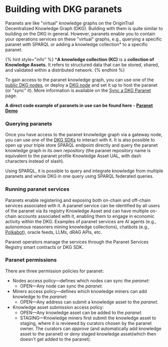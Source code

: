 # Building with DKG paranets

Paranets are like "virtual" knowledge graphs on the OriginTrail Decentralized Knowledge Graph (DKG). Building with them is quite similar to building on the DKG in general. However, paranets enable you to contain your operations services on these "virtual" graphs, e.g., querying a specific paranet with SPARQL or adding a knowledge collection\* to a specific paranet.

{% hint style="info" %}
\***A** **knowledge collection (KC)** is a **collection of Knowledge Assets.** It refers to structured data that can be stored, shared, and validated within a distributed network.
{% endhint %}

To gain access to the paranet knowledge graph, you can use one of the [public DKG nodes](../../useful-resources/public-nodes.md), or deploy a [DKG node](../dkg-core-node/) and set it up to host the paranet (or "sync" it). More information is available on the [Sync a DKG Paranet](syncing-a-dkg-paranet.md) page.

**A direct code example of paranets in use can be found here -** [**Paranet Demo**](https://github.com/OriginTrail/dkg.js/blob/v8/develop/examples/paranet-demo.js)

### Querying paranets

Once you have access to the paranet knowledge graph via a gateway node, you can use one of the [DKG SDKs](../dkg-sdk/) to interact with it. It is also possible to open up your triple store SPARQL endpoint directly and query the paranet knowledge graph in its own repository (the paranet repository name is equivalent to the paranet profile Knowledge Asset UAL, with dash characters instead of slash).&#x20;

Using SPARQL, it is possible to query and integrate knowledge from multiple paranets and whole DKG in one query using SPARQL federated queries. &#x20;

### Running paranet services

Paranets enable registering and exposing both on-chain and off-chain services associated with it. A paranet service can be identified by all users of the paranet via its registry Knowledge Asset and can have multiple on-chain accounts associated with it, enabling them to engage in economic activity within the DKG. Examples of paranet services are AI agents (e.g., autonomous reasoners mining knowledge collections), chatbots (e.g., [Polkabot](https://polkabot.ai/)), oracle feeds, LLMs, dRAG APIs, etc.

Paranet operators manage the services through the Paranet Services Registry smart contracts or DKG SDK.&#x20;

### Paranet permissions

There are three permission policies for paranet:

* Nodes access policy—defines which nodes can sync the _paranet_:
  * OPEN—Any node can sync the _paranet._
* Miners access policy—defines which knowledge miners can add knowledge to the _paranet_:
  * OPEN—Any address can submit a knowledge asset to the _paranet._
* Knowledge asset submission access policy:
  * OPEN—Any knowledge asset can be added to the _paranet._
  * STAGING—Knowledge miners first submit the knowledge asset to staging, where it is reviewed by curators chosen by the paranet owner. The curators can _approve_ (and automatically add knowledge asset to the paranet) or _deny_ staged knowledge asset(which then doesn't get added to the paranet).



